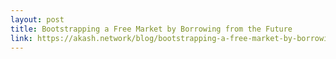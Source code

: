 ```yaml
---
layout: post
title: Bootstrapping a Free Market by Borrowing from the Future
link: https://akash.network/blog/bootstrapping-a-free-market-by-borrowing-from-the-future/
---
```

